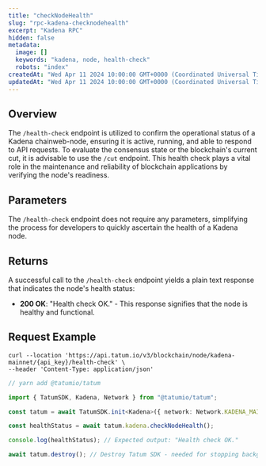 ```yaml
---
title: "checkNodeHealth"
slug: "rpc-kadena-checknodehealth"
excerpt: "Kadena RPC"
hidden: false
metadata:
  image: []
  keywords: "kadena, node, health-check"
  robots: "index"
createdAt: "Wed Apr 11 2024 10:00:00 GMT+0000 (Coordinated Universal Time)"
updatedAt: "Wed Apr 11 2024 10:00:00 GMT+0000 (Coordinated Universal Time)"
---
```


## Overview

The `/health-check` endpoint is utilized to confirm the operational status of a Kadena chainweb-node, ensuring it is active, running, and able to respond to API requests. To evaluate the consensus state or the blockchain's current cut, it is advisable to use the `/cut` endpoint. This health check plays a vital role in the maintenance and reliability of blockchain applications by verifying the node's readiness.

## Parameters

The `/health-check` endpoint does not require any parameters, simplifying the process for developers to quickly ascertain the health of a Kadena node.

## Returns

A successful call to the `/health-check` endpoint yields a plain text response that indicates the node's health status:

- **200 OK**: "Health check OK." - This response signifies that the node is healthy and functional.

## Request Example

```curl
curl --location 'https://api.tatum.io/v3/blockchain/node/kadena-mainnet/{api_key}/health-check' \
--header 'Content-Type: application/json'
```

```typescript
// yarn add @tatumio/tatum

import { TatumSDK, Kadena, Network } from "@tatumio/tatum";

const tatum = await TatumSDK.init<Kadena>({ network: Network.KADENA_MAINNET });

const healthStatus = await tatum.kadena.checkNodeHealth();

console.log(healthStatus); // Expected output: "Health check OK."

await tatum.destroy(); // Destroy Tatum SDK - needed for stopping background jobs
```
